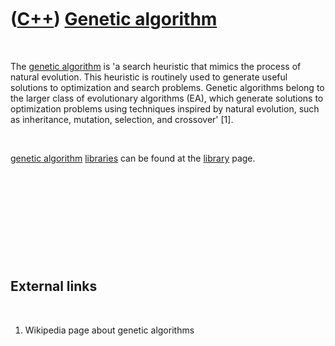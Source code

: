 



 

 

 

 

 

([C++](Cpp.htm)) [Genetic algorithm](CppGeneticAlgorithm.htm)
=============================================================

 

The [genetic algorithm](CppGeneticAlgorithm.htm) is 'a search heuristic
that mimics the process of natural evolution. This heuristic is
routinely used to generate useful solutions to optimization and search
problems. Genetic algorithms belong to the larger class of evolutionary
algorithms (EA), which generate solutions to optimization problems using
techniques inspired by natural evolution, such as inheritance, mutation,
selection, and crossover' \[1\].

 

[genetic algorithm](CppGeneticAlgorithm.htm) [libraries](CppLibrary.htm)
can be found at the [library](CppLibrary.htm) page.

 

 

 

 

 

External links
--------------

 

1.  Wikipedia page about genetic algorithms

 

 

 

 

 





 



